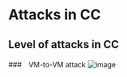 # Attacks in CC
## Level of attacks in CC
###　VM-to-VM attack
![image](https://user-images.githubusercontent.com/75050655/227109752-b918ce8d-a1e2-4f15-93e0-92d33c11494e.png)
